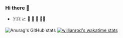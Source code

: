 ### Hi there 👋
- 🇹🇭 📈 🍵 🍛 🍣 👨‍💻

![Anurag's GitHub stats](https://github-readme-stats.vercel.app/api?username=hassadee&count_private=true&show_icons=true&theme=highcontrast)
[![willianrod's wakatime stats](https://github-readme-stats.vercel.app/api/wakatime?username=hassadee)](https://github.com/anuraghazra/github-readme-stats)

<!--
**hassadee/hassadee** is a ✨ _special_ ✨ repository because its `README.md` (this file) appears on your GitHub profile.

Here are some ideas to get you started:

- 🔭 I’m currently working on ...
- 🌱 I’m currently learning ...
- 👯 I’m looking to collaborate on ...
- 🤔 I’m looking for help with ...
- 💬 Ask me about ...
- 📫 How to reach me: ...
- 😄 Pronouns: ...
- ⚡ Fun fact: ...
-->
